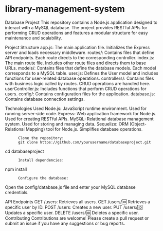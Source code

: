 ﻿# library-management-system

Database Project
This repository contains a Node.js application designed to interact with a MySQL database. The project provides RESTful APIs for performing CRUD operations and features a modular structure for easy maintenance and scalability.

Project Structure
app.js: The main application file. Initializes the Express server and loads necessary middleware.
routes/: Contains files that define API endpoints. Each route directs to the corresponding controller.
index.js: The main route file. Includes other route files and directs them to base URLs.
models/: Contains files that define the database models. Each model corresponds to a MySQL table.
user.js: Defines the User model and includes functions for user-related database operations.
controllers/: Contains files with business logic called by routes. CRUD operations are handled here.
userController.js: Includes functions that perform CRUD operations for users.
config/: Contains configuration files for the application.
database.js: Contains database connection settings.
   
   
   
Technologies Used
Node.js: JavaScript runtime environment. Used for running server-side code.
Express: Web application framework for Node.js. Used for creating RESTful APIs.
MySQL: Relational database management system. Used for storing and managing data.
Sequelize: ORM (Object-Relational Mapping) tool for Node.js. Simplifies database operations.

          Clone the repository:
          git clone https://github.com/yourusername/databaseproject.git
cd databaseproject

          Install dependencies:
npm install

          Configure the database:
Open the config/database.js file and enter your MySQL database credentials.




API Endpoints
GET /users: Retrieves all users.
GET /users/:id: Retrieves a specific user by ID.
POST /users: Creates a new user.
PUT /users/:id: Updates a specific user.
DELETE /users/:id: Deletes a specific user.
Contributing
Contributions are welcome! Please create a pull request or submit an issue if you have any suggestions or bug reports.
